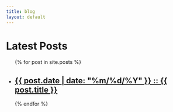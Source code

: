 ```yaml
---
title: blog
layout: default
---
```


# Latest Posts

<ul>
    {% for post in site.posts %}
        <li>
            <h2><a href="{{ post.url }}">{{ post.date | date: "%m/%d/%Y" }} :: {{ post.title }}</a></h2>
       </li>
    {% endfor %}
</ul>
